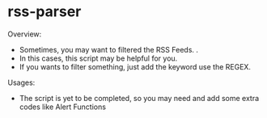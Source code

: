# rss-parser

Overview:
- Sometimes, you may want to filtered the RSS Feeds.  . 
- In this cases, this script may be helpful for you.
- If you wants to filter something, just add the keyword  use the REGEX.

Usages:
 - The script is yet to be completed, so you may need and add some extra codes like Alert Functions

